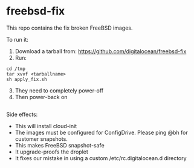 # freebsd-fix

This repo contains the fix broken FreeBSD images.

To run it:
1. Download a tarball from: https://github.com/digitalocean/freebsd-fix
2. Run:
```
cd /tmp
tar xvvf <tarballname>
sh apply_fix.sh
```
3. They need to completely power-off
4. Then power-back on

##

Side effects:

* This will install cloud-init
* The images must be configured for ConfigDrive. Please ping @bh for customer snapshots.
* This makes FreeBSD snapshot-safe
* It upgrade-proofs the droplet
* It fixes our mistake in using a custom /etc/rc.digitalocean.d directory

